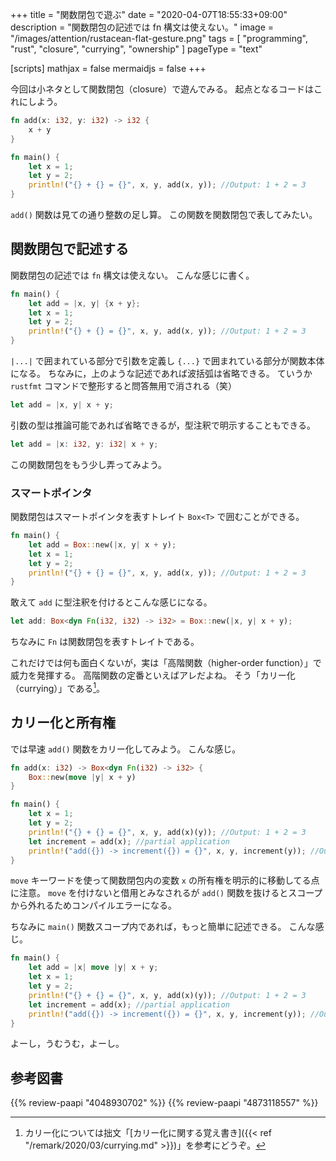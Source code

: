+++
title = "関数閉包で遊ぶ"
date =  "2020-04-07T18:55:33+09:00"
description = "関数閉包の記述では fn 構文は使えない。"
image = "/images/attention/rustacean-flat-gesture.png"
tags = [ "programming", "rust", "closure", "currying", "ownership" ]
pageType = "text"

[scripts]
  mathjax = false
  mermaidjs = false
+++

今回は小ネタとして関数閉包（closure）で遊んでみる。
起点となるコードはこれにしよう。

```rust
fn add(x: i32, y: i32) -> i32 {
    x + y
}

fn main() {
    let x = 1;
    let y = 2;
    println!("{} + {} = {}", x, y, add(x, y)); //Output: 1 + 2 = 3
}
```

`add()` 関数は見ての通り整数の足し算。
この関数を関数閉包で表してみたい。

## 関数閉包で記述する

関数閉包の記述では `fn` 構文は使えない。
こんな感じに書く。

```rust {hl_lines=[2]}
fn main() {
    let add = |x, y| {x + y};
    let x = 1;
    let y = 2;
    println!("{} + {} = {}", x, y, add(x, y)); //Output: 1 + 2 = 3
}
```

`|...|` で囲まれている部分で引数を定義し `{...}` で囲まれている部分が関数本体になる。
ちなみに，上のような記述であれば波括弧は省略できる。
ていうか `rustfmt` コマンドで整形すると問答無用で消される（笑）

```rust
let add = |x, y| x + y;
```

引数の型は推論可能であれば省略できるが，型注釈で明示することもできる。

```rust
let add = |x: i32, y: i32| x + y;
```

この関数閉包をもう少し弄ってみよう。

### スマートポインタ

関数閉包はスマートポインタを表すトレイト `Box<T>` で囲むことができる。

```rust {hl_lines=[2]}
fn main() {
    let add = Box::new(|x, y| x + y);
    let x = 1;
    let y = 2;
    println!("{} + {} = {}", x, y, add(x, y)); //Output: 1 + 2 = 3
}
```

敢えて `add` に型注釈を付けるとこんな感じになる。

```rust
let add: Box<dyn Fn(i32, i32) -> i32> = Box::new(|x, y| x + y);
```

ちなみに `Fn` は関数閉包を表すトレイトである。

これだけでは何も面白くないが，実は「高階関数（higher-order function）」で威力を発揮する。
高階関数の定番といえばアレだよね。
そう「カリー化（currying）」である[^cry1]。

[^cry1]: カリー化については拙文「[カリー化に関する覚え書き]({{< ref "/remark/2020/03/currying.md" >}})」を参考にどうぞ。

## カリー化と所有権

では早速 `add()` 関数をカリー化してみよう。
こんな感じ。

```rust {hl_lines=[2]}
fn add(x: i32) -> Box<dyn Fn(i32) -> i32> {
    Box::new(move |y| x + y)
}

fn main() {
    let x = 1;
    let y = 2;
    println!("{} + {} = {}", x, y, add(x)(y)); //Output: 1 + 2 = 3
    let increment = add(x); //partial application
    println!("add({}) -> increment({}) = {}", x, y, increment(y)); //Output: add(1) -> increment(2) = 3
}
```

`move` キーワードを使って関数閉包内の変数 `x` の所有権を明示的に移動してる点に注意。
`move` を付けないと借用とみなされるが `add()` 関数を抜けるとスコープから外れるためコンパイルエラーになる。

ちなみに `main()` 関数スコープ内であれば，もっと簡単に記述できる。
こんな感じ。

```rust {hl_lines=[2]}
fn main() {
    let add = |x| move |y| x + y;
    let x = 1;
    let y = 2;
    println!("{} + {} = {}", x, y, add(x)(y)); //Output: 1 + 2 = 3
    let increment = add(x); //partial application
    println!("add({}) -> increment({}) = {}", x, y, increment(y)); //Output: add(1) -> increment(2) = 3
}
```

よーし，うむうむ，よーし。

[Rust]: https://www.rust-lang.org/ "Rust Programming Language"

## 参考図書

{{% review-paapi "4048930702" %}} <!-- プログラミング言語Rust 公式ガイド -->
{{% review-paapi "4873118557" %}} <!-- プログラミングRust -->
